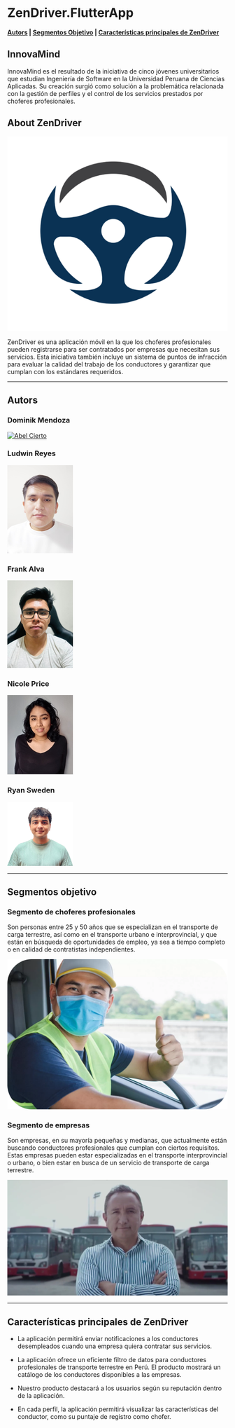 # ZenDriver.FlutterApp

**[Autors](#autors) | [Segmentos Objetivo](#segmentos-objetivo) | [Características principales de ZenDriver](#características-principales-de-prodriver)**

## InnovaMind
 
InnovaMind es el resultado de la iniciativa de cinco jóvenes universitarios que estudian Ingeniería de Software en la Universidad Peruana de Ciencias Aplicadas. Su creación surgió como solución a la problemática relacionada con la gestión de perfiles y el control de los servicios prestados por choferes profesionales.

## About ZenDriver

![ZenDriver](https://github.com/Innova-mind/Innova-mind.github.io/blob/main/assets/images/logozendriver.png)



ZenDriver es una aplicación móvil en la que los choferes profesionales pueden registrarse para ser contratados por empresas que necesitan sus servicios. Esta iniciativa también incluye un sistema de puntos de infracción para evaluar la calidad del trabajo de los conductores y garantizar que cumplan con los estándares requeridos.

---

## Autors

### Dominik Mendoza
[![Abel Cierto](https://media.licdn.com/dms/image/C4D03AQEzpOmEgJkn5g/profile-displayphoto-shrink_800_800/0/1620273746171?e=1700697600&v=beta&t=x2U0j8aHQrFpY1ejq1D0u3ChHsBTPvp3KY8K1ENba1Q)](https://www.linkedin.com/in/dominik-mendoza-ramos-91496a224/)

### Ludwin Reyes
[![Ludwin Reyes](https://github.com/Innova-mind/Innova-mind.github.io/blob/main/assets/images/contributors/LudwinReyes.png)](https://www.linkedin.com/in/ludwin-reyes-suarez-51124a1bb)

### Frank Alva
[![Frank Alva](https://github.com/Innova-mind/Innova-mind.github.io/blob/main/assets/images/contributors/FrankAlva.png)](https://www.linkedin.com/in/dominik-mendoza-ramos-91496a224/)

### Nicole Price
[![Nicole Price](https://github.com/Innova-mind/Innova-mind.github.io/blob/main/assets/images/contributors/NicolePrice.png)](https://www.linkedin.com/in/dominik-mendoza-ramos-91496a224/)

### Ryan Sweden
[![Ryan Sweden](https://github.com/Innova-mind/Innova-mind.github.io/blob/main/assets/images/contributors/RyanSweden.png)](https://www.linkedin.com/in/dominik-mendoza-ramos-91496a224/)

---

## Segmentos objetivo

### Segmento de choferes profesionales
Son personas entre 25 y 50 años que se especializan en el transporte de carga terrestre, así como en el transporte urbano e interprovincial, y que están en búsqueda de oportunidades de empleo, ya sea a tiempo completo o en calidad de contratistas independientes.

![Drivers](https://github.com/Innova-mind/Innova-mind.github.io/blob/main/assets/images/driver.png)

### Segmento de empresas
Son empresas, en su mayoría pequeñas y medianas, que actualmente están buscando conductores profesionales que cumplan con ciertos requisitos. Estas empresas pueden estar especializadas en el transporte interprovincial o urbano, o bien estar en busca de un servicio de transporte de carga terrestre.

![Business](https://github.com/Innova-mind/Innova-mind.github.io/blob/main/assets/images/empresa.png)

---
## Características principales de ZenDriver

- La aplicación permitirá enviar notificaciones a los conductores desempleados cuando una empresa quiera contratar sus servicios.

- La aplicación ofrece un eficiente filtro de datos para conductores profesionales de transporte terrestre en Perú.
El producto mostrará un catálogo de los conductores disponibles a las empresas.

- Nuestro producto destacará a los usuarios según su reputación dentro de la aplicación.

- En cada perfil, la aplicación permitirá visualizar las características del conductor, como su puntaje de registro como chofer.

